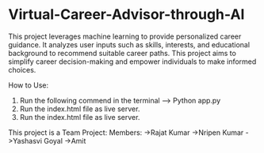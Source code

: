 # Virtual-Career-Advisor-through-AI
This project leverages machine learning to provide personalized career guidance. It analyzes user inputs such as skills, interests, and educational background to recommend suitable career paths. This project aims to simplify career decision-making and empower individuals to make informed choices.

How to Use:
 1. Run the following commend in the terminal
    --> Python app.py
 2. Run the index.html file as live server.   
 2. Run the index.html file as live server.
 
 
 This project is a Team Project:
 Members:
 ->Rajat Kumar
 ->Nripen Kumar
 ->Yashasvi Goyal
 ->Amit

